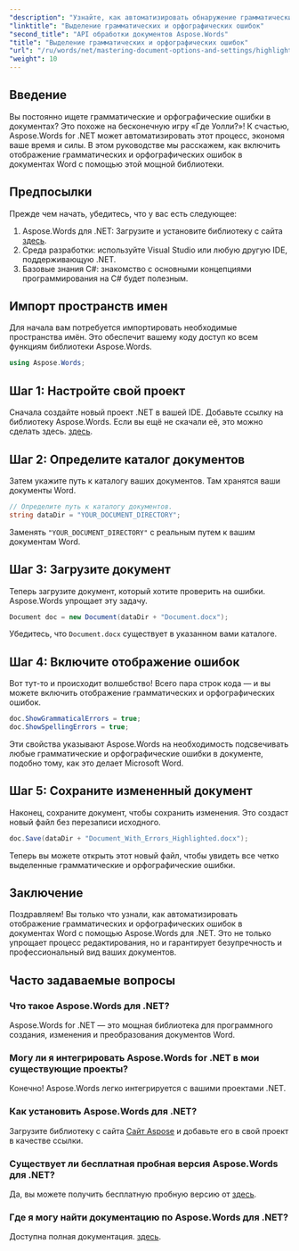 ```yaml
---
"description": "Узнайте, как автоматизировать обнаружение грамматических и орфографических ошибок в документах Word с помощью Aspose.Words для .NET. Это пошаговое руководство."
"linktitle": "Выделение грамматических и орфографических ошибок"
"second_title": "API обработки документов Aspose.Words"
"title": "Выделение грамматических и орфографических ошибок"
"url": "/ru/words/net/mastering-document-options-and-settings/highlight-grammatical-and-spelling-errors/"
"weight": 10
---
```


## Введение

Вы постоянно ищете грамматические и орфографические ошибки в документах? Это похоже на бесконечную игру «Где Уолли?»! К счастью, Aspose.Words for .NET может автоматизировать этот процесс, экономя ваше время и силы. В этом руководстве мы расскажем, как включить отображение грамматических и орфографических ошибок в документах Word с помощью этой мощной библиотеки.

## Предпосылки

Прежде чем начать, убедитесь, что у вас есть следующее:

1. Aspose.Words для .NET: Загрузите и установите библиотеку с сайта [здесь](https://releases.aspose.com/words/net/).
2. Среда разработки: используйте Visual Studio или любую другую IDE, поддерживающую .NET.
3. Базовые знания C#: знакомство с основными концепциями программирования на C# будет полезным.

## Импорт пространств имен

Для начала вам потребуется импортировать необходимые пространства имён. Это обеспечит вашему коду доступ ко всем функциям библиотеки Aspose.Words.

```csharp
using Aspose.Words;
```

## Шаг 1: Настройте свой проект

Сначала создайте новый проект .NET в вашей IDE. Добавьте ссылку на библиотеку Aspose.Words. Если вы ещё не скачали её, это можно сделать здесь. [здесь](https://releases.aspose.com/words/net/).

## Шаг 2: Определите каталог документов

Затем укажите путь к каталогу ваших документов. Там хранятся ваши документы Word.

```csharp
// Определите путь к каталогу документов.
string dataDir = "YOUR_DOCUMENT_DIRECTORY";
```

Заменять `"YOUR_DOCUMENT_DIRECTORY"` с реальным путем к вашим документам Word.

## Шаг 3: Загрузите документ

Теперь загрузите документ, который хотите проверить на ошибки. Aspose.Words упрощает эту задачу.

```csharp
Document doc = new Document(dataDir + "Document.docx");
```

Убедитесь, что `Document.docx` существует в указанном вами каталоге.

## Шаг 4: Включите отображение ошибок

Вот тут-то и происходит волшебство! Всего пара строк кода — и вы можете включить отображение грамматических и орфографических ошибок.

```csharp
doc.ShowGrammaticalErrors = true;
doc.ShowSpellingErrors = true;
```

Эти свойства указывают Aspose.Words на необходимость подсвечивать любые грамматические и орфографические ошибки в документе, подобно тому, как это делает Microsoft Word.

## Шаг 5: Сохраните измененный документ

Наконец, сохраните документ, чтобы сохранить изменения. Это создаст новый файл без перезаписи исходного.

```csharp
doc.Save(dataDir + "Document_With_Errors_Highlighted.docx");
```

Теперь вы можете открыть этот новый файл, чтобы увидеть все четко выделенные грамматические и орфографические ошибки.

## Заключение

Поздравляем! Вы только что узнали, как автоматизировать отображение грамматических и орфографических ошибок в документах Word с помощью Aspose.Words для .NET. Это не только упрощает процесс редактирования, но и гарантирует безупречность и профессиональный вид ваших документов.

## Часто задаваемые вопросы

### Что такое Aspose.Words для .NET?
Aspose.Words for .NET — это мощная библиотека для программного создания, изменения и преобразования документов Word.

### Могу ли я интегрировать Aspose.Words for .NET в мои существующие проекты?
Конечно! Aspose.Words легко интегрируется с вашими проектами .NET.

### Как установить Aspose.Words для .NET?
Загрузите библиотеку с сайта [Сайт Aspose](https://releases.aspose.com/words/net/) и добавьте его в свой проект в качестве ссылки.

### Существует ли бесплатная пробная версия Aspose.Words для .NET?
Да, вы можете получить бесплатную пробную версию от [здесь](https://releases.aspose.com/).

### Где я могу найти документацию по Aspose.Words для .NET?
Доступна полная документация. [здесь](https://reference.aspose.com/words/net/).